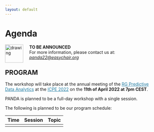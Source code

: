 ```yaml
---
layout: default
---
```

<h1><b>Agenda</b></h1>

<img src="https://cdn.pixabay.com/photo/2017/03/08/14/20/flat-2126885_1280.png" alt="drawing" width="60" ALIGN="left" style="margin-right: 20px; margin-bottom: 20px"/> 

<b>TO BE ANNOUNCED</b><br>For more information, please contact us at: <i style="color: #2db04b"> panda22@easychair.org </i>



<h2><b>PROGRAM</b></h2>

The workshop will take place at the annual meeting of the <a href="https://research.spec.org/working-groups/rg-predictive-data-analytics/" style="color:#227da3">RG Predictive Data Analytics</a> at the <a href="https://icpe2022.spec.org/" style="color:#227da3">ICPE 2022</a> on the **11th of April 2022 at 7pm CEST**. 
<p>PANDA is planned to be a full-day workshop with a single session. </p>
<p>The following is planned to be our program schedule:</p>

| Time | Session | Topic |
|------|---------|-------|
|      |         |       |

<!--<h2><b>ACCEPTED PAPERS</b></h2>

<b>To Be Announced</b>-->


